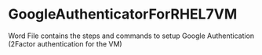 # GoogleAuthenticatorForRHEL7VM

Word File contains the steps and commands to setup Google Authentication (2Factor authentication for the VM)
